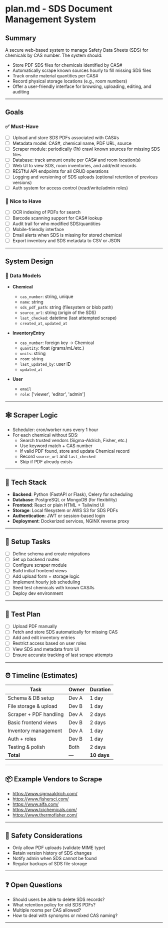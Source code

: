 # plan.md - SDS Document Management System

## Summary

A secure web-based system to manage Safety Data Sheets (SDS) for chemicals by CAS number. The system should:

- Store PDF SDS files for chemicals identified by CAS#
- Automatically scrape known sources hourly to fill missing SDS files
- Track onsite material quantities per CAS#
- Record physical storage locations (e.g., room numbers)
- Offer a user-friendly interface for browsing, uploading, editing, and auditing

---

## Goals

### ✅ Must-Have
- [ ] Upload and store SDS PDFs associated with CAS#s
- [ ] Metadata model: CAS#, chemical name, PDF URL, source
- [ ] Scraper module: periodically (1h) crawl known sources for missing SDS files
- [ ] Database: track amount onsite per CAS# and room location(s)
- [ ] Web UI to view SDS, room inventories, and add/edit records
- [ ] RESTful API endpoints for all CRUD operations
- [ ] Logging and versioning of SDS uploads (optional retention of previous versions)
- [ ] Auth system for access control (read/write/admin roles)

### 🚀 Nice to Have
- [ ] OCR indexing of PDFs for search
- [ ] Barcode scanning support for CAS# lookup
- [ ] Audit trail for who modified SDS/quantities
- [ ] Mobile-friendly interface
- [ ] Email alerts when SDS is missing for stored chemical
- [ ] Export inventory and SDS metadata to CSV or JSON

---

## System Design

### 📁 Data Models

- **Chemical**
  - `cas_number`: string, unique
  - `name`: string
  - `sds_pdf_path`: string (filesystem or blob path)
  - `source_url`: string (origin of the SDS)
  - `last_checked`: datetime (last attempted scrape)
  - `created_at`, `updated_at`

- **InventoryEntry**
  - `cas_number`: foreign key → Chemical
  - `quantity`: float (grams/mL/etc.)
  - `units`: string
  - `room`: string
  - `last_updated_by`: user ID
  - `updated_at`

- **User**
  - `email`
  - `role`: ['viewer', 'editor', 'admin']

---

## 🕸️ Scraper Logic

- Scheduler: cron/worker runs every 1 hour
- For each chemical without SDS:
  - Search trusted vendors (Sigma-Aldrich, Fisher, etc.)
  - Use keyword match + CAS number
  - If valid PDF found, store and update Chemical record
  - Record `source_url` and `last_checked`
  - Skip if PDF already exists

---

## 🧱 Tech Stack

- **Backend**: Python (FastAPI or Flask), Celery for scheduling
- **Database**: PostgreSQL or MongoDB (for flexibility)
- **Frontend**: React or plain HTML + Tailwind UI
- **Storage**: Local filesystem or AWS S3 for SDS PDFs
- **Authentication**: JWT or session-based login
- **Deployment**: Dockerized services, NGINX reverse proxy

---

## 🔧 Setup Tasks

- [ ] Define schema and create migrations
- [ ] Set up backend routes
- [ ] Configure scraper module
- [ ] Build initial frontend views
- [ ] Add upload form + storage logic
- [ ] Implement hourly job scheduling
- [ ] Seed test chemicals with known CAS#s
- [ ] Deploy dev environment

---

## 🧪 Test Plan

- [ ] Upload PDF manually
- [ ] Fetch and store SDS automatically for missing CAS
- [ ] Add and edit inventory entries
- [ ] Restrict access based on user roles
- [ ] View SDS and metadata from UI
- [ ] Ensure accurate tracking of last scrape attempts

---

## ⏰ Timeline (Estimates)

| Task                          | Owner  | Duration |
|-------------------------------|--------|----------|
| Schema & DB setup             | Dev A  | 1 day    |
| File storage & upload         | Dev B  | 1 day    |
| Scraper + PDF handling        | Dev A  | 2 days   |
| Basic frontend views          | Dev B  | 2 days   |
| Inventory management          | Dev A  | 1 day    |
| Auth + roles                  | Dev B  | 1 day    |
| Testing & polish              | Both   | 2 days   |
| **Total**                     | —      | **10 days** |

---

## 📦 Example Vendors to Scrape

- https://www.sigmaaldrich.com/
- https://www.fishersci.com/
- https://www.alfa.com/
- https://www.tcichemicals.com/
- https://www.thermofisher.com/

---

## 🧯 Safety Considerations

- Only allow PDF uploads (validate MIME type)
- Retain version history of SDS changes
- Notify admin when SDS cannot be found
- Regular backups of SDS file storage

---

## ❓ Open Questions

- Should users be able to delete SDS records?
- What retention policy for old SDS PDFs?
- Multiple rooms per CAS allowed?
- How to deal with synonyms or mixed CAS naming?

---

